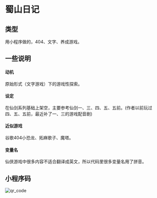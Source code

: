 # 蜀山日记

## 类型
用小程序做的，404、文字、养成游戏。

## 一些说明

#### 动机
原始形式（文字游戏）下的游戏性探索。

#### 设定
在仙剑系列基础上架空，主要参考仙剑一、三、四、五、五前。(作者以前玩过四、五、五前，最近补了一、三的游戏配音剧)

#### 近似游戏
谷歌404小恐龙、拓麻歌子、魔塔。

#### 变量名
仙侠游戏中很多内容不适合翻译成英文，所以代码里很多变量名用了拼音。

## 小程序码
![qr_code](https://github.com/jokersandwich/Shushan-Diary/blob/master/image/qr_code.jpg)
